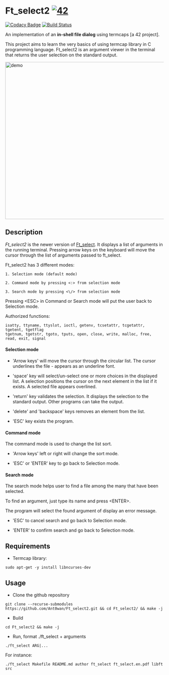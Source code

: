 # Ft\_select2 [![42](https://i.imgur.com/9NXfcit.jpg)](i.imgur.com/9NXfcit.jpg)

[![Codacy Badge](https://app.codacy.com/project/badge/Grade/b6363ce6cf4a418887bb63736a5eccb8)](https://www.codacy.com/manual/antoinepaulbarthelemy/Ft_select2?utm_source=github.com&amp;utm_medium=referral&amp;utm_content=Ant0wan/Ft_select2&amp;utm_campaign=Badge_Grade) [![Build Status](https://travis-ci.org/Ant0wan/Ft_select2.svg?branch=master)](https://travis-ci.org/Ant0wan/Ft_select2)

An implementation of an **in-shell file dialog** using termcaps [a 42 project].

This project aims to learn the very basics of using termcap library in C programming language.
Ft\_select2 is an argument viewer in the terminal that returns the user selection on the standard output.

<img src="https://i.imgur.com/BHfhj0n.gif" alt="demo" width="800" height="500">

## Description

*Ft_select2* is the newer version of [Ft\_select](https://github.com/Ant0wan/Ft_select). It displays a list of arguments in the running terminal. Pressing arrow keys on the keyboard will move the cursor through the list of arguments passed to ft\_select.

Ft\_select2 has 3 different modes:

	1. Selection mode (default mode)

	2. Command mode by pressing <:> from selection mode

	3. Search mode by pressing <\/> from selection mode

Pressing \<ESC\> in Command or Search mode will put the user back to Selection mode.

Authorized functions:

```shell=
isatty, ttyname, ttyslot, ioctl, getenv, tcsetattr, tcgetattr, tgetent, tgetflag
tgetnum, tgetstr, tgoto, tputs, open, close, write, malloc, free, read, exit, signal
```

#### Selection mode

- 'Arrow keys' will move the cursor through the circular list. The cursor underlines the file - appears as an underline font.

- 'space' key will select/un-select one or more choices in the displayed list. A selection positions the cursor on the next element in the list if it exists. A selected file appears overlined.

- 'return' key validates the selection. It displays the selection to the standard output. Other programs can take the output.

- 'delete' and 'backspace' keys removes an element from the list.

- 'ESC' key exists the program.


#### Command mode

The command mode is used to change the list sort.

- 'Arrow keys' left or right will change the sort mode.

- 'ESC' or 'ENTER' key to go back to Selection mode.


#### Search mode

The search mode helps user to find a file among the many that have been selected.

To find an argument, just type its name and press \<ENTER\>.

The program will select the found argument of display an error message.

- 'ESC' to cancel search and go back to Selection mode.

- 'ENTER' to confirm search and go back to Selection mode.




## Requirements

- Termcap library:

```shell=
sudo apt-get -y install libncurses-dev
```



## Usage

- Clone the github repository

```shell=
git clone --recurse-submodules https://github.com/Ant0wan/Ft_select2.git && cd Ft_select2/ && make -j
```

- Build

```shell=
cd Ft_select2 && make -j
```

- Run, format ./ft_select + arguments

```shell=
./ft_select ARG|...
```
For instance:

```shell=
./ft_select Makefile README.md author ft_select ft_select.en.pdf libft src
```
